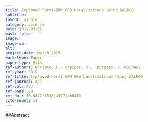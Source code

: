 ```yaml
---
title: Improved Fermi-GBM GRB Localizations Using BALROG
subtitle: 
layout: single
category: science
date: 2019-03-01
mast: false
image: 
image-sm: 
alt: 
project-date: March 2019
work-type: Paper
paper-type: Main
ref-authors: Berlato, F., Greiner, J.,  Burgess, J. Michael
ref-year: 2019
ref-title: Improved Fermi-GBM GRB Localizations Using BALROG
ref-journal: ApJ
ref-vol: 873
ref-page: 60
ref-doi: 10.3847/1538-4357/ab0413
cite-count: 11
---
```



##Abstract
